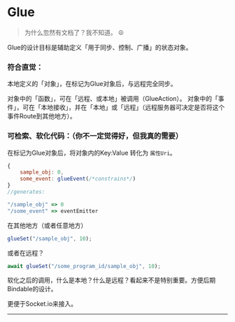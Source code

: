 # Glue

> 为什么忽然有文档了？我不知道。 ☮️ 


Glue的设计目标是辅助定义「用于同步、控制、广播」的状态对象。

### 符合直觉：

本地定义的「对象」，在标记为Glue对象后，与远程完全同步。


对象中的「函数」，可在「远程、或本地」被调用（GlueAction）。
对象中的「事件」，可在「本地接收」，并在「本地」或「远程」（远程服务器可决定是否将这个事件Route到其他地方）。


### 可检索、软化代码：（你不一定觉得好，但我真的需要）

在标记为Glue对象后，将对象内的Key:Value 转化为 `属性Uri`。

```javascript
{ 
    sample_obj: 0,
    some_event: glueEvent(/*constrains*/)
}
//generates:

"/sample_obj" => 0 
"/some_event" => eventEmitter
```

在其他地方（或者任意地方）

```javascript
glueSet("/sample_obj", 10);
```

或者在远程？
```javascript
await glueSet("/some_program_id/sample_obj", 10);
```

软化之后的调用，什么是本地？什么是远程？看起来不是特别重要。方便后期Bindable的设计。

更便于Socket.io来接入。

---

